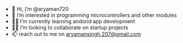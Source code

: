 - 👋 Hi, I’m @aryaman720
- 👀 I’m interested in programming microcontrollers and other modules
- 💪🏻 I’m currently learning andorid app development
- 🤝🏻 I’m looking to collaborate on startup projects
- 📫 reach out to me on aryamansingh.207@gmail.com
